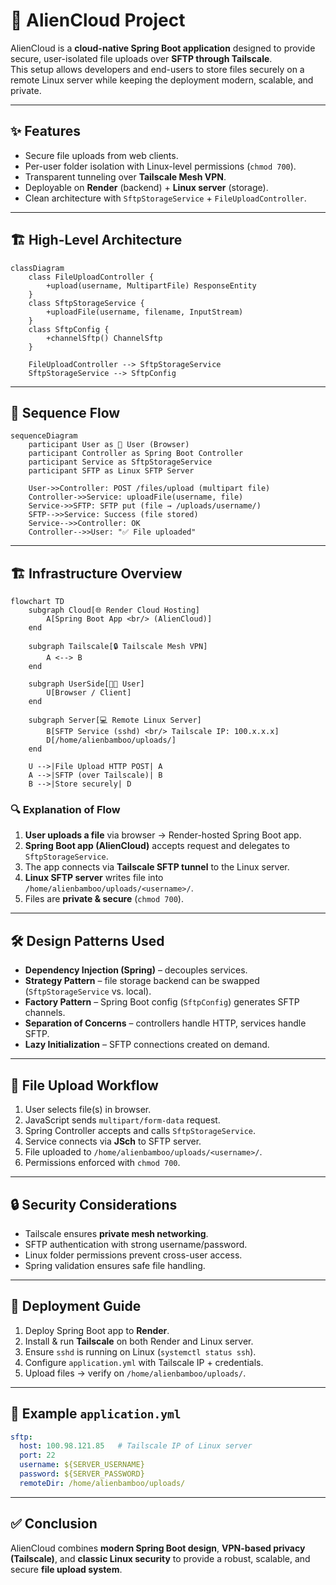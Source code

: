 
# 🚀 AlienCloud Project

AlienCloud is a **cloud-native Spring Boot application** designed to provide secure, user-isolated file uploads over **SFTP through Tailscale**.  
This setup allows developers and end-users to store files securely on a remote Linux server while keeping the deployment modern, scalable, and private.

---

## ✨ Features
- Secure file uploads from web clients.  
- Per-user folder isolation with Linux-level permissions (`chmod 700`).  
- Transparent tunneling over **Tailscale Mesh VPN**.  
- Deployable on **Render** (backend) + **Linux server** (storage).  
- Clean architecture with `SftpStorageService` + `FileUploadController`.  

---

## 🏗️ High-Level Architecture

```mermaid
classDiagram
    class FileUploadController {
        +upload(username, MultipartFile) ResponseEntity
    }
    class SftpStorageService {
        +uploadFile(username, filename, InputStream)
    }
    class SftpConfig {
        +channelSftp() ChannelSftp
    }

    FileUploadController --> SftpStorageService
    SftpStorageService --> SftpConfig
```

---

## 🔄 Sequence Flow

```mermaid
sequenceDiagram
    participant User as 👤 User (Browser)
    participant Controller as Spring Boot Controller
    participant Service as SftpStorageService
    participant SFTP as Linux SFTP Server

    User->>Controller: POST /files/upload (multipart file)
    Controller->>Service: uploadFile(username, file)
    Service->>SFTP: SFTP put (file → /uploads/username/)
    SFTP-->>Service: Success (file stored)
    Service-->>Controller: OK
    Controller-->>User: "✅ File uploaded"
```

---

## 🏗️ Infrastructure Overview

```mermaid
flowchart TD
    subgraph Cloud[🌐 Render Cloud Hosting]
        A[Spring Boot App <br/> (AlienCloud)]
    end

    subgraph Tailscale[🔒 Tailscale Mesh VPN]
        A <--> B
    end

    subgraph UserSide[👨‍💻 User]
        U[Browser / Client]
    end

    subgraph Server[💻 Remote Linux Server]
        B[SFTP Service (sshd) <br/> Tailscale IP: 100.x.x.x]
        D[/home/alienbamboo/uploads/]
    end

    U -->|File Upload HTTP POST| A
    A -->|SFTP (over Tailscale)| B
    B -->|Store securely| D
```

### 🔍 Explanation of Flow
1. **User uploads a file** via browser → Render-hosted Spring Boot app.  
2. **Spring Boot app (AlienCloud)** accepts request and delegates to `SftpStorageService`.  
3. The app connects via **Tailscale SFTP tunnel** to the Linux server.  
4. **Linux SFTP server** writes file into `/home/alienbamboo/uploads/<username>/`.  
5. Files are **private & secure** (`chmod 700`).  

---

## 🛠️ Design Patterns Used
- **Dependency Injection (Spring)** – decouples services.  
- **Strategy Pattern** – file storage backend can be swapped (`SftpStorageService` vs. local).  
- **Factory Pattern** – Spring Boot config (`SftpConfig`) generates SFTP channels.  
- **Separation of Concerns** – controllers handle HTTP, services handle SFTP.  
- **Lazy Initialization** – SFTP connections created on demand.  

---

## 📂 File Upload Workflow
1. User selects file(s) in browser.  
2. JavaScript sends `multipart/form-data` request.  
3. Spring Controller accepts and calls `SftpStorageService`.  
4. Service connects via **JSch** to SFTP server.  
5. File uploaded to `/home/alienbamboo/uploads/<username>/`.  
6. Permissions enforced with `chmod 700`.  

---

## 🔒 Security Considerations
- Tailscale ensures **private mesh networking**.  
- SFTP authentication with strong username/password.  
- Linux folder permissions prevent cross-user access.  
- Spring validation ensures safe file handling.  

---

## 🚀 Deployment Guide
1. Deploy Spring Boot app to **Render**.  
2. Install & run **Tailscale** on both Render and Linux server.  
3. Ensure `sshd` is running on Linux (`systemctl status ssh`).  
4. Configure `application.yml` with Tailscale IP + credentials.  
5. Upload files → verify on `/home/alienbamboo/uploads/`.  

---

## 📌 Example `application.yml`
```yaml
sftp:
  host: 100.98.121.85   # Tailscale IP of Linux server
  port: 22
  username: ${SERVER_USERNAME}
  password: ${SERVER_PASSWORD}
  remoteDir: /home/alienbamboo/uploads/
```

---

## ✅ Conclusion
AlienCloud combines **modern Spring Boot design**, **VPN-based privacy (Tailscale)**, and **classic Linux security** to provide a robust, scalable, and secure **file upload system**.
